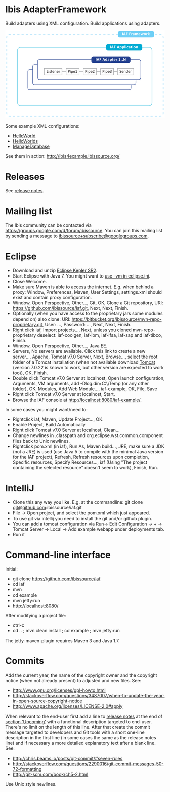 Ibis AdapterFramework
=====================

Build adapters using XML configuration. Build applications using adapters.

![Ibis AdapterFramework](IAF.png)

Some example XML configurations:
- [HelloWorld](example/src/main/resources/Example/ConfigurationHelloWorld.xml)
- [HelloWorlds](example/src/main/resources/Example/ConfigurationHelloWorlds.xml)
- [ManageDatabase](example/src/main/resources/Util/ConfigurationManageDatabase.xml)

See them in action: http://ibis4example.ibissource.org/


Releases
========

See [release notes](RELEASES.md).



Mailing list
============

The Ibis community can be contacted via
https://groups.google.com/d/forum/ibissource. You can join this mailing list by 
sending a message to ibissource+subscribe@googlegroups.com.



Eclipse
=======

- Download and unzip
  [Eclipse Kepler SR2](http://eclipse.org/downloads/packages/eclipse-ide-java-ee-developers/keplersr2).
- Start Eclipse with Java 7. You might want to
  [use -vm in eclipse.ini](http://wiki.eclipse.org/Eclipse.ini#Specifying_the_JVM).
- Close Welcome.
- Make sure Maven is able to access the internet. E.g. when behind a proxy:
  Window, Preferences, Maven, User Settings, settings.xml should exist and
  contain proxy configuration.
- Window, Open Perspective, Other..., Git, OK, Clone a Git repository,
  URI: https://github.com/ibissource/iaf.git, Next, Next, Finish.
- Optionally (when you have access to the proprietary jars some modules depend
  on) also clone:
  URI: https://bitbucket.org/ibissource/mvn-repo-proprietary.git, User: ...,
  Password: ..., Next, Next, Finish. 
- Right click iaf, Import projects..., Next, unless you cloned
  mvn-repo-proprietary deselect: iaf-coolgen, iaf-ibm, iaf-ifsa, iaf-sap and
  iaf-tibco, Finish.
- Window, Open Perspective, Other..., Java EE.
- Servers, No servers are available. Click this link to create a new server...,
  Apache, Tomcat v7.0 Server, Next, Browse..., select the root folder of a
  Tomcat installation (when not available download
  [Tomcat](http://tomcat.apache.org/) (version 7.0.22 is known to work, but
  other version are expected to work too)), OK, Finish.
- Double click Tomcat v7.0 Server at localhost, Open launch configuration,
  Arguments, VM arguments, add -Dlog.dir=C:\\\\Temp (or any other folder), OK,
  Modules, Add Web Module..., iaf-example, OK, File, Save
- Right click Tomcat v7.0 Server at localhost, Start.
- Browse the IAF console at
  [http://localhost:8080/iaf-example/](http://localhost:8080/iaf-example/).

In some cases you might want/need to:

- Rightclick iaf, Maven, Update Project..., OK.
- Enable Project, Build Automatically
- Right click Tomcat v7.0 Server at localhost, Clean...
- Change newlines in .classpath and org.eclipse.wst.common.component files
  back to Unix newlines.
- Rightclick pom.xml (in iaf), Run As, Maven build..., JRE, make sure a JDK
  (not a JRE) is used (use Java 5 to compile with the minimal Java version for
  the IAF project), Refresh, Refresh resources upon completion,
  Specific resources, Specify Resources..., iaf (Using "The project containing
  the selected resource" doesn't seem to work), Finish, Run.



IntelliJ
========

- Clone this any way you like. E.g. at the commandline: git clone git@github.com:ibissource/iaf.git
- File -> Open project, and select the pom.xml which just appeared.
- To use git via intellij you need to install the git and/or github plugin.
- You can add a tomcat configuration via Run-> Edit Configuration -> + -> Tomcat Server -> Local -> Add example webapp under deployments tab.
- Run it



Command-line interface
======================

Initial:

- git clone https://github.com/ibissource/iaf
- cd iaf
- mvn
- cd example
- mvn jetty:run
- [http://localhost:8080/](http://localhost:8080/)


After modifying a project file:

- ctrl-c
- cd .. ; mvn clean install ; cd example ; mvn jetty:run

The jetty-maven-plugin requires Maven 3 and Java 1.7.



Commits
=======

Add the current year, the name of the copyright owner and the copyright notice
(when not already present) to adjusted and new files. See:

- http://www.gnu.org/licenses/gpl-howto.html
- http://stackoverflow.com/questions/3487007/when-to-update-the-year-in-open-source-copyright-notice
- http://www.apache.org/licenses/LICENSE-2.0#apply

When relevant to the end-user first add a line to [release notes](RELEASES.md)
at the end of [section 'Upcoming'](RELEASES.md#upcoming) with a functional
description targeted to end-user. There's no limit on the length of this line.
After that create the commit message targeted to developers and Git tools with a
short one-line description in the first line (in some cases the same as the
release notes line) and if necessary a more detailed explanatory text after a
blank line. See:

- http://chris.beams.io/posts/git-commit/#seven-rules
- http://stackoverflow.com/questions/2290016/git-commit-messages-50-72-formatting
- http://git-scm.com/book/ch5-2.html

Use Unix style newlines.
